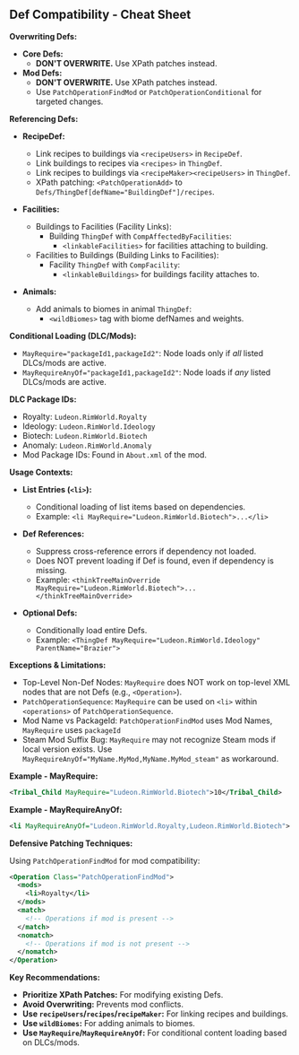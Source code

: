 ## Def Compatibility - Cheat Sheet

**Overwriting Defs:**

- **Core Defs:**
    - **DON'T OVERWRITE.** Use XPath patches instead.
- **Mod Defs:**
    - **DON'T OVERWRITE.** Use XPath patches instead.
    - Use `PatchOperationFindMod` or `PatchOperationConditional` for targeted changes.

**Referencing Defs:**

- **RecipeDef:**
    - Link recipes to buildings via `<recipeUsers>` in `RecipeDef`.
    - Link buildings to recipes via `<recipes>` in `ThingDef`.
    - Link recipes to buildings via `<recipeMaker><recipeUsers>` in `ThingDef`.
    - XPath patching: `<PatchOperationAdd>` to `Defs/ThingDef[defName="BuildingDef"]/recipes`.

- **Facilities:**
    - Buildings to Facilities (Facility Links):
        - Building `ThingDef` with `CompAffectedByFacilities`:
            - `<linkableFacilities>` for facilities attaching to building.
    - Facilities to Buildings (Building Links to Facilities):
        - Facility `ThingDef` with `CompFacility`:
            - `<linkableBuildings>` for buildings facility attaches to.

- **Animals:**
    - Add animals to biomes in animal `ThingDef`:
        - `<wildBiomes>` tag with biome defNames and weights.

**Conditional Loading (DLC/Mods):**

- `MayRequire="packageId1,packageId2"`: Node loads only if *all* listed DLCs/mods are active.
- `MayRequireAnyOf="packageId1,packageId2"`: Node loads if *any* listed DLCs/mods are active.

**DLC Package IDs:**
- Royalty: `Ludeon.RimWorld.Royalty`
- Ideology: `Ludeon.RimWorld.Ideology`
- Biotech: `Ludeon.RimWorld.Biotech`
- Anomaly: `Ludeon.RimWorld.Anomaly`
- Mod Package IDs: Found in `About.xml` of the mod.

**Usage Contexts:**
- **List Entries (`<li>`):**
    - Conditional loading of list items based on dependencies.
    - Example: `<li MayRequire="Ludeon.RimWorld.Biotech">...</li>`

- **Def References:**
    - Suppress cross-reference errors if dependency not loaded.
    - Does NOT prevent loading if Def is found, even if dependency is missing.
    - Example: `<thinkTreeMainOverride MayRequire="Ludeon.RimWorld.Biotech">...</thinkTreeMainOverride>`

- **Optional Defs:**
    - Conditionally load entire Defs.
    - Example: `<ThingDef MayRequire="Ludeon.RimWorld.Ideology" ParentName="Brazier">`

**Exceptions & Limitations:**
- Top-Level Non-Def Nodes: `MayRequire` does NOT work on top-level XML nodes that are not Defs (e.g., `<Operation>`).
- `PatchOperationSequence`: `MayRequire` can be used on `<li>` within `<operations>` of `PatchOperationSequence`.
- Mod Name vs PackageId: `PatchOperationFindMod` uses Mod Names, `MayRequire` uses `packageId`
- Steam Mod Suffix Bug: `MayRequire` may not recognize Steam mods if local version exists. Use `MayRequireAnyOf="MyName.MyMod,MyName.MyMod_steam"` as workaround.

**Example - MayRequire:**
```xml
<Tribal_Child MayRequire="Ludeon.RimWorld.Biotech">10</Tribal_Child>
```

**Example - MayRequireAnyOf:**
```xml
<li MayRequireAnyOf="Ludeon.RimWorld.Royalty,Ludeon.RimWorld.Biotech">
```

**Defensive Patching Techniques:**

Using `PatchOperationFindMod` for mod compatibility:
```xml
<Operation Class="PatchOperationFindMod">
  <mods>
    <li>Royalty</li>
  </mods>
  <match>
    <!-- Operations if mod is present -->
  </match>
  <nomatch>
    <!-- Operations if mod is not present -->
  </nomatch>
</Operation>
```

**Key Recommendations:**

- **Prioritize XPath Patches:** For modifying existing Defs.
- **Avoid Overwriting:** Prevents mod conflicts.
- **Use `recipeUsers`/`recipes`/`recipeMaker`:** For linking recipes and buildings.
- **Use `wildBiomes`:** For adding animals to biomes.
- **Use `MayRequire`/`MayRequireAnyOf`:** For conditional content loading based on DLCs/mods.
